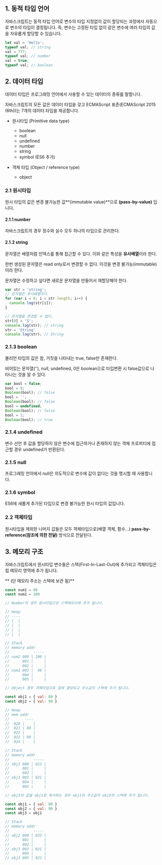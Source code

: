 1\. 동적 타입 언어
------------

 자바스크립트는 동적 타입 언어로 변수의 타입 지정없이 값이 할당되는 과정에서 자동으로 변수의 타입이 결정됩니다. 즉, 변수는 고정된 타입 없이 같은 변수에 여러 타입의 값을 자유롭게 할당할 수 있습니다.

```js
let val = 'Hello';
typeof val; // string
val = 777;
typeof val; // number
val = true;
typeof val; // boolean
```

2\. 데이터 타입
----------

 데이터 타입은 프로그래밍 언어에서 사용할 수 있는 데이터의 종류를 말합니다.

 자바스크립트의 모든 값은 데이터 타입을 갖고 ECMAScript 표준(ECMAScript 2015 (6th))는 7개의 데이터 타입을 제공합니다.

* 원시타입 (Primitive data type)
  * boolean
  * null
  * undefined
  * number
  * string
  * symbol (ES6 추가)

* 객체 타입 (Object / reference type)
  * object

###  2.1 원시타입

 원시 타입의 값은 변경 불가능한 값**(immutable value)**으로 **(pass-by-value)** 입니다.

####  2.1.1 number

 자바스크립트의 경우 정수와 실수 모두 하나의 타입으로 관리한다.

####  2.1.2 string

 문자열은 배열처럼 인덱스를 통해 접근할 수 있다. 이와 같은 특성을 **유사배열**이라 한다.

 한번 생성된 문자열은 read only로서 변경할 수 없다. 이것을 변경 불가능(immutable)이라 한다.

 문자열은 수정하고 싶다면 새로운 문자열을 만들어서 재할당해야 한다.

```js
var str = 'string';
// 문자열은 유사배열이다.
for (var i = 0; i < str.length; i++) {
  console.log(str[i]);
}

// 문자열을 변경할 수 없다.
str[0] = 'S';
console.log(str); // string
str = 'String'
console.log(str); // String
```

###  2.1.3 boolean

 불리언 타입의 값은 참, 거짓을 나타내는 true, false만 존재한다.

 비어있는 문자열(‘’), null, undefined, 0은 boolean으로 타입변환 시 false값으로 나타나는 것을 알 수 있다.

```js
var bool = false;
bool = 0; 
Boolean(bool); // false
bool = '';
Boolean(bool); // false
bool = undefined;
Boolean(bool); // false
bool = 1;
Boolean(bool); // true
```

###  2.1.4 undefined

 변수 선언 후 값을 할당하지 않은 변수에 접근하거나 존재하지 않는 객체 프로퍼티에 접근할 경우 undefined가 반환된다.

###  2.1.5 null

 프로그래밍 언어에서 null은 의도적으로 변수에 값이 없다는 것을 명시할 때 사용합니다.

###  2.1.6 symbol

 ES6에 새롭게 추가된 타입으로 변경 불가능한 원시 타입의 값입니다.



###  2.2 객체타입

 원시타입을 제외한 나머지 값들은 모두 객체타입으로(배열 객체, 함수…) **pass-by-reference(참조에 의한 전달)** 방식으로 전달된다.



3\. 메모리 구조
----------

 자바스크립트에서 원시타입 변수들은 스택(First-In-Last-Out)에 추가되고 객체타입은 힙 메모리 영역에 추가 됩니다. 

** (단 메모리 주소는 스택에 보관 됨)**

```js
const num1 = 90
const num2 = 100

// Number의 경우 원시타입으로 스택메모리에 추가 됩니다.

// Heap
// ----
// |  |
// |  |
// |  |
// |  |

// Stack 
// memory addr
//           -----
// num2 000 | 100 |
//      001 |     |
//      002 |     |
// num1 003 |  90 |
//      004 |     |
//      005 |     |

// Object 경우 객체타입으로 힙에 할당되고 주소값이 스택에 추가 됩니다.

const obj1 = { val: 80 }
const obj2 = { val: 90 }

// Heap
// mem addr 
//       ----
//  020 |    |
//  021 | 80 |
//  022 |    |
//  023 | 90 |
//  024 |    |

// Stack 
// memory addr
//           -----
// obj2 000 | 023 |
//      001 |     |
//      002 |     |
// obj1 003 | 021 |
//      004 |     |
//      005 |     |

// obj3의 값을 obj1로 복사하는 경우 obj1의 주소값이 obj3의 스택에 추가 됩니다.

const obj1 = { val: 80 }
const obj2 = { val: 90 }
const obj3 = obj1

// Stack 
// memory addr
//           -----
// obj2 000 | 023 |
//      001 |     |
//      002 |     |
// obj1 003 | 021 |
//      004 |     |
// obj3 005 | 021 |
```